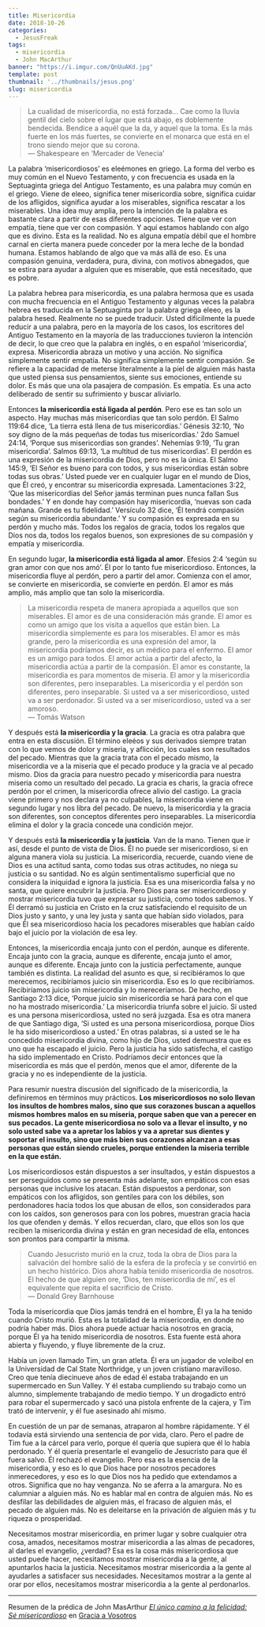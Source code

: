 ```yaml
---
title: Misericordia
date: 2018-10-26
categories:
  - JesusFreak
tags:
  - misericordia
  - John MacArthur
banner: "https://i.imgur.com/QnUuAKd.jpg"
template: post
thumbnail: '../thumbnails/jesus.png'
slug: misericordia
---
```


>La cualidad de misericordia, no está forzada... Cae como la lluvia gentil del cielo sobre el lugar que está abajo, es doblemente bendecida. Bendice a aquél que la da, y aquel que la toma. Es la más fuerte en los más fuertes, se convierte en el monarca que está en el trono siendo mejor que su corona.<br>
> — Shakespeare en ‘Mercader de Venecia’

La palabra ‘misericordiosos’ es eleémones en griego. La forma del verbo es muy común en el Nuevo Testamento, y con frecuencia es usada en la Septuaginta griega del Antiguo Testamento, es una palabra muy común en el griego. Viene de eleeo, significa tener misericordia sobre, significa cuidar de los afligidos, significa ayudar a los miserables, significa rescatar a los miserables. Una idea muy amplia, pero la intención de la palabra es bastante clara a partir de esas diferentes opciones. Tiene que ver con empatía, tiene que ver con compasión. Y aquí estamos hablando con algo que es divino. Esta es la realidad. No es alguna empatía débil que el hombre carnal en cierta manera puede conceder por la mera leche de la bondad humana. Estamos hablando de algo que va más allá de eso. Es una compasión genuina, verdadera, pura, divina, con motivos abnegados, que se estira para ayudar a alguien que es miserable, que está necesitado, que es pobre.

La palabra hebrea para misericordia, es una palabra hermosa que es usada con mucha frecuencia en el Antiguo Testamento y algunas veces la palabra hebrea es traducida en la Septuaginta por la palabra griega eleeo, es la palabra hesed.  Realmente no se puede traducir. Usted difícilmente la puede reducir a una palabra, pero en la mayoría de los casos, los escritores del Antiguo Testamento en la mayoría de las traducciones tuvieron la intención de decir, lo que creo que la palabra en inglés, o en español ‘misericordia’, expresa. Misericordia abraza un motivo y una acción. No significa simplemente sentir empatía. No significa simplemente sentir compasión. Se refiere a la capacidad de meterse literalmente a la piel de alguien más hasta que usted piensa sus pensamientos, siente sus emociones, entiende su dolor. Es más que una ola pasajera de compasión. Es empatía. Es una acto deliberado de sentir su sufrimiento y buscar aliviarlo.

Entonces **la misericordia está ligada al perdón**. Pero ese es tan solo un aspecto. Hay muchas más misericordias que tan solo perdón. El Salmo 119:64 dice, ‘La tierra está llena de tus misericordias.’ Génesis 32:10, ‘No soy digno de la más pequeñas de todas tus misericordias.’ 2do Samuel 24:14, ‘Porque sus misericordias son grandes’. Nehemías 9:19, ‘Tu gran misericordia’. Salmos 69:13, ‘La multitud de tus misericordias’. El perdón es una expresión de la misericordia de Dios, pero no es la única. El Salmo 145:9, ‘El Señor es bueno para con todos, y sus misericordias están sobre todas sus obras.’ Usted puede ver en cualquier lugar en el mundo de Dios, que Él creó, y encontrar su misericordia expresada. Lamentaciones 3:22, ‘Que las misericordias del Señor jamás terminan pues nunca fallan Sus bondades.’ Y en donde hay compasión hay misericordia, ‘nuevas son cada mañana. Grande es tu fidelidad.’ Versículo 32 dice, ‘Él tendrá compasión según su misericordia abundante.’ Y su compasión es expresada en su perdón y mucho más. Todos los regalos de gracia, todos los regalos que Dios nos da, todos los regalos buenos, son expresiones de su compasión y empatía y misericordia.

En segundo lugar, **la misericordia está ligada al amor**. Efesios 2:4 ‘según su gran amor con que nos amó’. Él por lo tanto fue misericordioso. Entonces, la misericordia fluye al perdón, pero a partir del amor. Comienza con el amor, se convierte en misericordia, se convierte en perdón. El amor es más amplio, más amplio que tan solo la misericordia.

> La misericordia respeta de manera apropiada a aquellos que son miserables. El amor es de una consideración más grande. El amor es como un amigo que los visita a aquellos que están bien. La misericordia simplemente es para los miserables. El amor es más grande, pero la misericordia es una expresión del amor, la misericordia podríamos decir, es un médico para el enfermo. El amor es un amigo para todos. El amor actúa a partir del afecto, la misericordia actúa a partir de la compasión. El amor es constante, la misericordia es para momentos de miseria. El amor y la misericordia son diferentes, pero inseparables. La misericordia y el perdón son diferentes, pero inseparable. Si usted va a ser misericordioso, usted va a ser perdonador. Si usted va a ser misericordioso, usted va a ser amoroso.<br>
> — Tomás Watson

Y después está **la misericordia y la gracia**. La gracia es otra palabra que entra en esta discusión. El término eleéos y sus derivados siempre tratan con lo que vemos de dolor y miseria, y aflicción, los cuales son resultados del pecado. Mientras que la gracia trata con el pecado mismo, la misericordia ve a la miseria que el pecado produce y la gracia ve al pecado mismo. Dios da gracia para nuestro pecado y misericordia para nuestra miseria como un resultado del pecado. La gracia es charis, la gracia ofrece perdón por el crimen, la misericordia ofrece alivio del castigo. La gracia viene primero y nos declara ya no culpables, la misericordia viene en segundo lugar y nos libra del pecado. De nuevo, la misericordia y la gracia son diferentes, son conceptos diferentes pero inseparables. La misericordia elimina el dolor y la gracia concede una condición mejor.

Y después está **la misericordia y la justicia**. Van de la mano. Tienen que ir así, desde el punto de vista de Dios. Él no puede ser misericordioso, si en alguna manera viola su justicia. La misericordia, recuerde, cuando viene de Dios es una actitud santa, como todas sus otras actitudes, no niega su justicia o su santidad. No es algún sentimentalismo superficial que no considera la iniquidad e ignora la justicia. Esa es una misericordia falsa y no santa, que quiere encubrir la justicia. Pero Dios para ser misericordioso y mostrar misericordia tuvo que expresar su justicia, como todos sabemos. Y Él derramó su justicia en Cristo en la cruz satisfaciendo el requisito de un Dios justo y santo, y una ley justa y santa que habían sido violados, para que Él sea misericordioso hacia los pecadores miserables que habían caído bajo el juicio por la violación de esa ley.

Entonces, la misericordia encaja junto con el perdón, aunque es diferente. Encaja junto con la gracia, aunque es diferente, encaja junto el amor, aunque es diferente. Encaja junto con la justicia perfectamente, aunque también es distinta. La realidad del asunto es que, si recibiéramos lo que merecemos, recibiríamos juicio sin misericordia. Eso es lo que recibiríamos. Recibiríamos juicio sin misericordia y lo mereceríamos. De hecho, en Santiago 2:13 dice, ‘Porque juicio sin misericordia se hará para con el que no ha mostrado misericordia.’ La misericordia triunfa sobre el juicio. Si usted es una persona misericordiosa, usted no será juzgada. Esa es otra manera de que Santiago diga, ‘Si usted es una persona misericordiosa, porque Dios le ha sido misericordioso a usted.’ En otras palabras, si a usted se le ha concedido misericordia divina, como hijo de Dios, usted demuestra que es uno que ha escapado el juicio. Pero la justicia ha sido satisfecha, el castigo ha sido implementado en Cristo. Podríamos decir entonces que la misericordia es más que el perdón, menos que el amor, diferente de la gracia y no es independiente de la justicia.

Para resumir nuestra discusión del significado de la misericordia, la definiremos en términos muy prácticos. **Los misericordiosos no solo llevan los insultos de hombres malos, sino que sus corazones buscan a aquellos mismos hombres malos en su miseria, porque saben que van a perecer en sus pecados. La gente misericordiosa no solo va a llevar el insulto, y no solo usted sabe va a apretar los labios y va a apretar sus dientes y soportar el insulto, sino que más bien sus corazones alcanzan a esas personas que están siendo crueles, porque entienden la miseria terrible en la que están.**

Los misericordiosos están dispuestos a ser insultados, y están dispuestos a ser perseguidos como se presenta más adelante, son empáticos con esas personas que inclusive los atacan. Están dispuestos a perdonar, son empáticos con los afligidos, son gentiles para con los débiles, son perdonadores hacia todos los que abusan de ellos, son considerados para con los caídos, son generosos para con los pobres, muestran gracia hacia los que ofenden y demás. Y ellos recuerdan, claro, que ellos son los que reciben la misericordia divina y están en gran necesidad de ella, entonces son prontos para compartir la misma.

> Cuando Jesucristo murió en la cruz, toda la obra de Dios para la salvación del hombre salió de la esfera de la profecía y se convirtió en un hecho histórico. Dios ahora había tenido misericordia de nosotros. El hecho de que alguien ore, ‘Dios, ten misericordia de mí’, es el equivalente que repita el sacrificio de Cristo.<br>
> — Donald Grey Barnhouse

Toda la misericordia que Dios jamás tendrá en el hombre, Él ya la ha tenido cuando Cristo murió. Esta es la totalidad de la misericordia, en donde no podría haber más. Dios ahora puede actuar hacia nosotros en gracia, porque Él ya ha tenido misericordia de nosotros. Esta fuente está ahora abierta y fluyendo, y fluye libremente de la cruz.

Había un joven llamado Tim, un gran atleta. Él era un jugador de voleibol en la Universidad de Cal State Northridge, y un joven cristiano maravilloso. Creo que tenía diecinueve años de edad él estaba trabajando en un supermercado en Sun Valley. Y él estaba cumpliendo su trabajo como un alumno, simplemente trabajando de medio tiempo. Y un drogadicto entró para robar el supermercado y sacó una pistola enfrente de la cajera, y Tim trató de intervenir, y él fue asesinado ahí mismo.

En cuestión de un par de semanas, atraparon al hombre rápidamente. Y él todavía está sirviendo una sentencia de por vida, claro. Pero el padre de Tim fue a la cárcel para verlo, porque él quería que supiera que él lo había perdonado. Y él quería presentarle el evangelio de Jesucristo para que él fuera salvo. Él rechazó el evangelio. Pero esa es la esencia de la misericordia, y eso es lo que Dios hace por nosotros pecadores inmerecedores, y eso es lo que Dios nos ha pedido que extendamos a otros. Significa que no hay venganza. No se aferra a la amargura. No es calumniar a alguien más. No es hablar mal en contra de alguien más. No es desfilar las debilidades de alguien más, el fracaso de alguien más, el pecado de alguien más. No es deleitarse en la privación de alguien más y tu riqueza o prosperidad.

Necesitamos mostrar misericordia, en primer lugar y sobre cualquier otra cosa, amados, necesitamos mostrar misericordia a las almas de pecadores, al darles el evangelio, ¿verdad? Esa es la cosa más misericordiosa que usted puede hacer, necesitamos mostrar misericordia a la gente, al apuntarlos hacia la justicia. Necesitamos mostrar misericordia a la gente al ayudarles a satisfacer sus necesidades. Necesitamos mostrar a la gente al orar por ellos, necesitamos mostrar misericordia a la gente al perdonarlos.

---

Resumen de la prédica de John MasArthur *[El único camino a la felicidad: Sé misericordioso](https://www.gracia.org/library/sermons-library/GAV-90-193/el-único-camino-a-la-felicidad-sé-misericordioso)* en [Gracia a Vosotros](https://www.gracia.org)